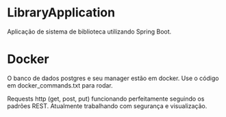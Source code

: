 ﻿# LibraryApplication

Aplicação de sistema de biblioteca utilizando Spring Boot.

# Docker
O banco de dados postgres e seu manager estão em docker. Use o código em docker_commands.txt para rodar.

Requests http (get, post, put) funcionando perfeitamente seguindo os padrões REST.
Atualmente trabalhando com segurança e visualização.
